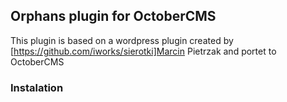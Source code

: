 ## Orphans plugin for OctoberCMS

This plugin is based on a wordpress plugin created by [https://github.com/iworks/sierotki]Marcin Pietrzak and portet to OctoberCMS

### Instalation
